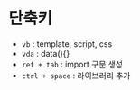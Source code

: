 # 단축키

* `vb` : template, script, css 
* `vda` : data(){}
* `ref + tab` : import 구문 생성
* `ctrl + space` : 라이브러리 추가